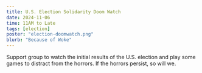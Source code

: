 ```yaml
---
title: U.S. Election Solidarity Doom Watch
date: 2024-11-06
time: 11AM to Late
tags: [election]
poster: "election-doomwatch.png"
blurb: "Because of Woke"
---
```


Support group to watch the initial results of the U.S. election and play some games to distract from the horrors. If the horrors persist, so will we.